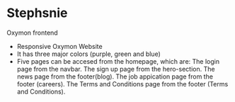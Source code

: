 # Stephsnie
Oxymon frontend
* Responsive Oxymon Website
* It has three major colors (purple, green and blue)
* Five pages can be accesed from the homepage, which are:
  The login page from the navbar.
  The sign up page from the hero-section.
  The news page from the footer(blog).
  The job appication page from the footer (careers).
  The Terms and Conditions page from the footer (Terms and Conditions).
